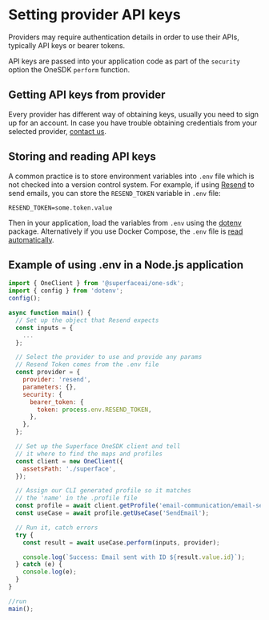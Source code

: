 # Setting provider API keys

Providers may require authentication details in order to use their APIs, typically API keys or bearer tokens.

API keys are passed into your application code as part of the `security` option the OneSDK `perform` function.

## Getting API keys from provider

Every provider has different way of obtaining keys, usually you need to sign up for an account. In case you have trouble obtaining credentials from your selected provider, [contact us](../support.mdx).

## Storing and reading API keys

A common practice is to store environment variables into `.env` file which is not checked into a version control system. For example, if using [Resend](https://www.resend.com) to send emails, you can store the `RESEND_TOKEN` variable in `.env` file:

```title=".env"
RESEND_TOKEN=some.token.value
```

Then in your application, load the variables from `.env` using the [dotenv](https://www.npmjs.com/package/dotenv) package. Alternatively if you use Docker Compose, the `.env` file is [read automatically](https://docs.docker.com/compose/environment-variables/).

## Example of using .env in a Node.js application

```javascript {16-19}
import { OneClient } from '@superfaceai/one-sdk';
import { config } from 'dotenv';
config();

async function main() {
  // Set up the object that Resend expects
  const inputs = {
    ...
  };

  // Select the provider to use and provide any params
  // Resend Token comes from the .env file
  const provider = {
    provider: 'resend',
    parameters: {},
    security: {
      bearer_token: {
        token: process.env.RESEND_TOKEN,
      },
    },
  };

  // Set up the Superface OneSDK client and tell
  // it where to find the maps and profiles
  const client = new OneClient({
    assetsPath: './superface',
  });

  // Assign our CLI generated profile so it matches
  // the 'name' in the .profile file
  const profile = await client.getProfile('email-communication/email-sending');
  const useCase = await profile.getUseCase('SendEmail');

  // Run it, catch errors
  try {
    const result = await useCase.perform(inputs, provider);

    console.log(`Success: Email sent with ID ${result.value.id}`);
  } catch (e) {
    console.log(e);
  }
}

//run
main();
```
